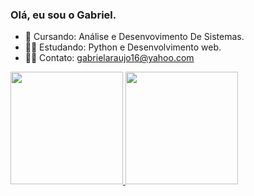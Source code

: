 ### Olá, eu sou o Gabriel.


- 🔭 Cursando: Análise e Desenvovimento De Sistemas.
- 👨‍🎓 Estudando: Python e Desenvolvimento web.
- 🙋‍♂️ Contato: gabrielaraujo16@yahoo.com

<div>
  <a href="https://github.com/niryon">
  <img height="180em" src="https://github-readme-stats.vercel.app/api?username=niryon&show_icons=true&theme=radical&include_all_commits=true&count_private=true"/>
  <img height="180em" src="https://github-readme-stats.vercel.app/api/top-langs/?username=niryon&layout=compact&langs_count=7&theme=radical"/>
</div>
